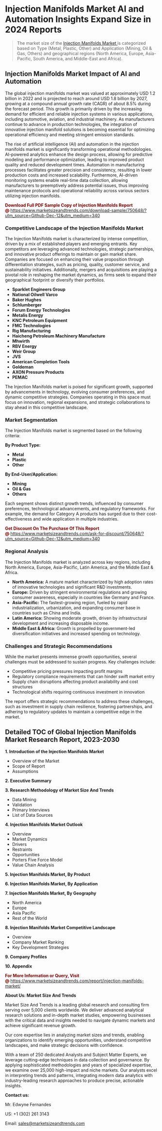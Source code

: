 <H1>Injection Manifolds Market AI and Automation Insights Expand Size in 2024 Reports</H1><blockquote><p>The market size of the <a href="https://www.marketsizeandtrends.com/download-sample/750648/?utm_source=Github-Dec-12&amp;utm_medium=340" target="_blank">Injection Manifolds Market </a>is categorized based on Type (Metal, Plastic, Other) and Application (Mining, Oil & Gas, Others) and geographical regions (North America, Europe, Asia-Pacific, South America, and Middle-East and Africa).</p></blockquote><p><h2>Injection Manifolds Market Impact of AI and Automation</h2><p>The global injection manifolds market was valued at approximately USD 1.2 billion in 2022 and is projected to reach around USD 1.8 billion by 2027, growing at a compound annual growth rate (CAGR) of about 8.5% during the forecast period. This growth is primarily driven by the increasing demand for efficient and reliable injection systems in various applications, including automotive, aviation, and industrial machinery. As manufacturers continue to advance in production technologies, the integration of innovative injection manifold solutions is becoming essential for optimizing operational efficiency and meeting stringent emission standards.</p><p>The rise of artificial intelligence (AI) and automation in the injection manifolds market is significantly transforming operational methodologies. AI-powered analytics enhance the design process, allowing for predictive modeling and performance optimization, leading to improved product quality and reduced development times. Automation in manufacturing processes facilitates greater precision and consistency, resulting in lower production costs and increased scalability. Furthermore, AI-driven monitoring systems enable real-time data collection, allowing manufacturers to preemptively address potential issues, thus improving maintenance protocols and operational reliability across various sectors utilizing injection manifolds.</p></p><p><strong><span style="color: #800000;">Download Full PDF Sample Copy of Injection Manifolds Report @</span>&nbsp;</strong><a href="https://www.marketsizeandtrends.com/download-sample/750648/?utm_source=Github-Dec-12&amp;utm_medium=340">https://www.marketsizeandtrends.com/download-sample/750648/?utm_source=Github-Dec-12&amp;utm_medium=340</a></p><h3>Competitive Landscape of the Injection Manifolds Market</h3><p>The Injection Manifolds market is characterized by intense competition, driven by a mix of established players and emerging entrants. Key competitors are leveraging advanced technologies, strategic partnerships, and innovative product offerings to maintain or gain market share. Companies are focused on enhancing their value proposition through differentiation strategies, such as pricing, quality, customer service, and sustainability initiatives. Additionally, mergers and acquisitions are playing a pivotal role in reshaping the market dynamics, as firms seek to expand their geographical footprint or diversify their portfolios.</p><p><strong><p><ul><li>Sparklet Engineers Group </li><li> National Oilwell Varco </li><li> Baker Hughes </li><li> Schlumberger </li><li> Forum Energy Technologies </li><li> Metalis Energy </li><li> KNC Petroleum Equipment </li><li> FMC Technologies </li><li> Rig Manufacturing </li><li> Haicheng Petroleum Machinery Manufacture </li><li> Mhwirth </li><li> RBV Energy </li><li> Weir Group </li><li> JVS </li><li> American Completion Tools </li><li> Goldeman </li><li> AXON Pressure Products </li><li> PEMAC</p></li></ul></p></strong></p><p>The Injection Manifolds market is poised for significant growth, supported by advancements in technology, evolving consumer preferences, and dynamic competitive strategies. Companies operating in this space must focus on innovation, regional expansions, and strategic collaborations to stay ahead in this competitive landscape.</p><h3>Market Segmentation</h3><p>The Injection Manifolds market is segmented based on the following criteria:</p><p><strong>By Product Type:</strong></p><p><strong><p><ul><li>Metal </li><li> Plastic </li><li> Other</p></li></ul></p></strong></p><p><strong>By End-User/Application:</strong></p><p><strong><p><ul><li>Mining </li><li> Oil & Gas </li><li> Others</p></li></ul></p></strong></p><p>Each segment shows distinct growth trends, influenced by consumer preferences, technological advancements, and regulatory frameworks. For example, the demand for Category A products has surged due to their cost-effectiveness and wide application in multiple industries.</p><p><strong><span style="color: #800000;">Get Discount On The Purchase Of This Report @&nbsp;</span></strong><a href="https://www.marketsizeandtrends.com/ask-for-discount/750648/?utm_source=Github-Dec-12&amp;utm_medium=340">https://www.marketsizeandtrends.com/ask-for-discount/750648/?utm_source=Github-Dec-12&amp;utm_medium=340</a></p><h3>Regional Analysis</h3><p>The Injection Manifolds market is analyzed across key regions, including North America, Europe, Asia-Pacific, Latin America, and the Middle East &amp; Africa.</p><ul><li><strong>North America:</strong> A mature market characterized by high adoption rates of innovative technologies and significant R&amp;D investments.</li><li><strong>Europe:</strong> Driven by stringent environmental regulations and growing consumer awareness, especially in countries like Germany and France.</li><li><strong>Asia-Pacific:</strong> The fastest-growing region, fueled by rapid industrialization, urbanization, and expanding consumer base in countries such as China and India.</li><li><strong>Latin America:</strong> Showing moderate growth, driven by infrastructural development and increasing disposable income.</li><li><strong>Middle East &amp; Africa:</strong> Growth is propelled by government-led diversification initiatives and increased spending on technology.</li></ul><h3>Challenges and Strategic Recommendations</h3><p>While the market presents immense growth opportunities, several challenges must be addressed to sustain progress. Key challenges include:</p><ul><li>Competitive pricing pressures impacting profit margins</li><li>Regulatory compliance requirements that can hinder swift market entry</li><li>Supply chain disruptions affecting product availability and cost structures</li><li>Technological shifts requiring continuous investment in innovation</li></ul><p>The report offers strategic recommendations to address these challenges, such as investment in supply chain resilience, fostering partnerships, and adhering to regulatory updates to maintain a competitive edge in the market.</p><h2>Detailed TOC of Global Injection Manifolds Market Research Report, 2023-2030</h2><p><strong>1. Introduction of the Injection Manifolds Market</strong></p><ul><li>Overview of the Market</li><li>Scope of Report</li><li>Assumptions&nbsp;</li></ul><p><strong>2. Executive Summary</strong></p><p><strong>3. Research Methodology of <strong>Market Size And Trends</strong></strong></p><ul><li>Data Mining</li><li>Validation</li><li>Primary Interviews</li><li>List of Data Sources&nbsp;</li></ul><p><strong>4. Injection Manifolds Market Outlook</strong></p><ul><li>Overview</li><li>Market Dynamics</li><li>Drivers</li><li>Restraints</li><li>Opportunities</li><li>Porters Five Force Model</li><li>Value Chain Analysis&nbsp;</li></ul><p><strong>5. Injection Manifolds Market, By Product</strong></p><p><strong>6. Injection Manifolds Market, By Application</strong></p><p><strong>7. Injection Manifolds Market, By Geography</strong></p><ul><li>North America</li><li>Europe</li><li>Asia Pacific</li><li>Rest of the World&nbsp;</li></ul><p><strong>8. Injection Manifolds Market Competitive Landscape</strong></p><ul><li>Overview</li><li>Company Market Ranking</li><li>Key Development Strategies&nbsp;</li></ul><p><strong>9. Company Profiles</strong></p><p><strong>10. Appendix</strong></p><p><strong><span style="color: #800000;">For More Information or Query, Visit @&nbsp;</span></strong><a href="https://www.marketsizeandtrends.com/report/injection-manifolds-market/">https://www.marketsizeandtrends.com/report/injection-manifolds-market/</a></p><p></p><p><strong>About Us:&nbsp;Market Size And Trends</strong></p><p>Market Size And Trends&nbsp;is a leading global research and consulting firm serving over 5,000 clients worldwide. We deliver advanced analytical research solutions and in-depth market studies, empowering businesses with the critical data and insights needed to navigate dynamic markets and achieve significant revenue growth.</p><p>Our core expertise lies in analyzing market sizes and trends, enabling organizations to identify emerging opportunities, understand competitive landscapes, and make strategic decisions with confidence.</p><p>With a team of 250 dedicated Analysts and Subject Matter Experts, we leverage cutting-edge techniques in data collection and governance. By applying sophisticated methodologies and years of specialized expertise, we examine over 25,000 high-impact and niche markets. Our analysts excel in interpreting trends and patterns, integrating modern data analytics with industry-leading research approaches to produce precise, actionable insights.</p><p><strong>Contact us:</strong></p><p>Mr. Edwyne Fernandes</p><p>US: +1 (302) 261 3143</p><p>Email: <a href="mailto:sales@marketsizeandtrends.com">sales@marketsizeandtrends.com</a>&nbsp;</p>
